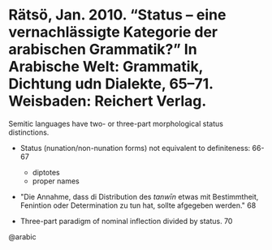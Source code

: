 # Rätsö, Jan. 2010. “Status – eine vernachlässigte Kategorie der arabischen Grammatik?” In Arabische Welt: Grammatik, Dichtung udn Dialekte, 65–71. Weisbaden: Reichert Verlag.


Semitic languages have two- or three-part morphological status distinctions.

- Status (nunation/non-nunation forms) not equivalent to definiteness: 66-67 
    - diptotes 
    - proper names

- "Die Annahme, dass di Distribution des *tanwīn* etwas mit Bestimmtheit, Fenintion oder Determination zu tun hat, sollte afgegeben werden." 68

- Three-part paradigm of nominal inflection divided by status. 70

@arabic
